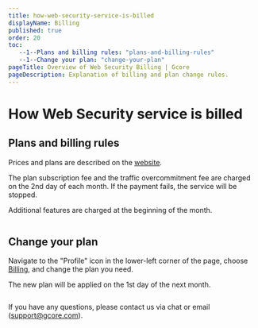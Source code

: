 ```yaml
---
title: how-web-security-service-is-billed
displayName: Billing
published: true
order: 20
toc:
   --1--Plans and billing rules: "plans-and-billing-rules"
   --1--Change your plan: "change-your-plan"
pageTitle: Overview of Web Security Billing | Gcore
pageDescription: Explanation of billing and plan change rules.
---
```

# How Web Security service is billed

## Plans and billing rules 

Prices and plans are described on the <a href="https://gcore.com/pricing/security" target="_blank">website</a>.

The plan subscription fee and the traffic overcommitment fee are charged on the 2nd day of each month. If the payment fails, the service will be stopped.

Additional features are charged at the beginning of the month.

<img src="https://assets.gcore.pro/docs/web-security/how-web-security-service-is-billed/__________________________.jpg" alt="">

## Change your plan

Navigate to the "Profile" icon in the lower-left corner of the page, choose <a href="https://accounts.gcore.com/billing" target="_blank">Billing</a>, and change the plan you need. 

The new plan will be applied on the 1st day of the next month.

<img src="https://assets.gcore.pro/docs/web-security/how-web-security-service-is-billed/mceclip0.png" alt="">

If you have any questions, please contact us via chat or email ([support@gcore.com](mailto:support@gcoreы.com)).

